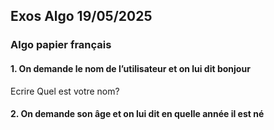 ## Exos Algo 19/05/2025

### Algo papier français

#### 1. On demande le nom de l’utilisateur et on lui dit bonjour

Ecrire Quel est votre nom?

#### 2. On demande son âge et on lui dit en quelle année il est né
